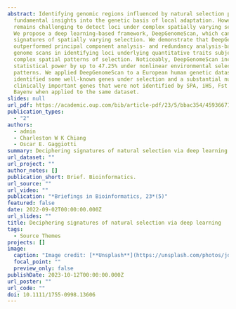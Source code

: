 ```yaml
---
abstract: Identifying genomic regions influenced by natural selection provides
  fundamental insights into the genetic basis of local adaptation. However, it
  remains challenging to detect loci under complex spatially varying selection.
  We propose a deep learning-based framework, DeepGenomeScan, which can detect
  signatures of spatially varying selection. We demonstrate that DeepGenomeScan
  outperformed principal component analysis- and redundancy analysis-based
  genome scans in identifying loci underlying quantitative traits subject to
  complex spatial patterns of selection. Noticeably, DeepGenomeScan increases
  statistical power by up to 47.25% under nonlinear environmental selection
  patterns. We applied DeepGenomeScan to a European human genetic dataset and
  identified some well-known genes under selection and a substantial number of
  clinically important genes that were not identified by SPA, iHS, Fst and
  Bayenv when applied to the same dataset.
slides: null
url_pdf: https://academic.oup.com/bib/article-pdf/23/5/bbac354/45936671/bbac354.pdf
publication_types:
  - "2"
authors:
  - admin
  - Charleston W K Chiang
  - Oscar E. Gaggiotti
summary: Deciphering signatures of natural selection via deep learning.
url_dataset: ""
url_project: ""
author_notes: []
publication_short: Brief. Bioinformatics.
url_source: ""
url_video: ""
publication: "*Briefings in Bioinformatics, 23*(5)"
featured: false
date: 2022-09-02T00:00:00.000Z
url_slides: ""
title: Deciphering signatures of natural selection via deep learning
tags:
  - Source Themes
projects: []
image:
  caption: "Image credit: [**Unsplash**](https://unsplash.com/photos/jdD8gXaTZsc)"
  focal_point: ""
  preview_only: false
publishDate: 2023-10-12T00:00:00.000Z
url_poster: ""
url_code: ""
doi: 10.1111/1755-0998.13606
---
```

